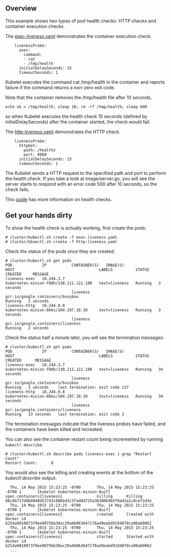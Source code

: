 ## Overview
This example shows two types of pod health checks: HTTP checks and container execution checks.

The [exec-liveness.yaml](./exec-liveness.yaml) demonstrates the container execution check.
```
    livenessProbe:
      exec:
        command:
        - cat
        - /tmp/health
      initialDelaySeconds: 15
      timeoutSeconds: 1
```
Kubelet executes the command cat /tmp/health in the container and reports failure if the command returns a non-zero exit code.

Note that the container removes the /tmp/health file after 10 seconds,
```
echo ok > /tmp/health; sleep 10; rm -rf /tmp/health; sleep 600
```
so when Kubelet executes the health check 15 seconds (defined by initialDelaySeconds) after the container started, the check would fail.


The [http-liveness.yaml](./http-liveness.yaml) demonstrates the HTTP check.
```
    livenessProbe:
      httpGet:
        path: /healthz
        port: 8080
      initialDelaySeconds: 15
      timeoutSeconds: 1
```
The Kubelet sends a HTTP request to the specified path and port to perform the health check. If you take a look at image/server.go, you will see the server starts to respond with an error code 500 after 10 seconds, so the check fails.

This [guide](https://github.com/GoogleCloudPlatform/kubernetes/blob/master/examples/walkthrough/k8s201.md#health-checking) has more information on health checks.

## Get your hands dirty
To show the health check is actually working, first create the pods:
```
# cluster/kubectl.sh create -f exec-liveness.yaml
# cluster/kbuectl.sh create -f http-liveness.yaml
```

Check the status of the pods once they are created:
```
# cluster/kubectl.sh get pods
POD             IP           CONTAINER(S)   IMAGE(S)                            HOST                                     LABELS          STATUS    CREATED     MESSAGE
liveness-exec   10.244.3.7                                                      kubernetes-minion-f08h/130.211.122.180   test=liveness   Running   3 seconds   
                             liveness       gcr.io/google_containers/busybox                                                             Running   2 seconds   
liveness-http   10.244.0.8                                                      kubernetes-minion-0bks/104.197.10.10     test=liveness   Running   3 seconds   
                             liveness       gcr.io/google_containers/liveness                                                            Running   2 seconds   
```

Check the status half a minute later, you will see the termination messages:
```
# cluster/kubectl.sh get pods
POD             IP           CONTAINER(S)   IMAGE(S)                            HOST                                     LABELS          STATUS    CREATED      MESSAGE
liveness-exec   10.244.3.7                                                      kubernetes-minion-f08h/130.211.122.180   test=liveness   Running   34 seconds   
                             liveness       gcr.io/google_containers/busybox                                                             Running   3 seconds    last termination: exit code 137
liveness-http   10.244.0.8                                                      kubernetes-minion-0bks/104.197.10.10     test=liveness   Running   34 seconds   
                             liveness       gcr.io/google_containers/liveness                                                            Running   13 seconds   last termination: exit code 2
```
The termination messages indicate that the liveness probes have failed, and the containers have been killed and recreated.

You can also see the container restart count being incremented by running `kubectl describe`.
```
# cluster/kubectl.sh describe pods liveness-exec | grep "Restart Count"
Restart Count:      8
```

You would also see the killing and creating events at the bottom of the *kubectl describe* output:
```
  Thu, 14 May 2015 15:23:25 -0700       Thu, 14 May 2015 15:23:25 -0700 1       {kubelet kubernetes-minion-0uzf}        spec.containers{liveness}               killing      Killing 88c8b717d8b0940d52743c086b43c3fad0d725a36300b9b5f0ad3a1c8cef2d3e
  Thu, 14 May 2015 15:23:25 -0700       Thu, 14 May 2015 15:23:25 -0700 1       {kubelet kubernetes-minion-0uzf}        spec.containers{liveness}               created      Created with docker id b254a9810073f9ee9075bb38ac29a4b063647176ad9eabd9184078ca98a60062
  Thu, 14 May 2015 15:23:25 -0700       Thu, 14 May 2015 15:23:25 -0700 1       {kubelet kubernetes-minion-0uzf}        spec.containers{liveness}               started      Started with docker id b254a9810073f9ee9075bb38ac29a4b063647176ad9eabd9184078ca98a60062
  ...
```
